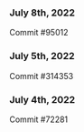 ### July 8th, 2022

Commit #95012

### July 5th, 2022

Commit #314353


### July 4th, 2022

Commit #72281
